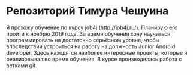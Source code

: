 # Репозиторий Тимура Чешуина
Я прохожу обучение по курсу job4j (http://job4j.ru/). Планирую его пройти к ноябрю 2019 года. За время обучения хочу научиться программировать на достаточно серьёзном уровне, чтобы впоследствии устроиться на работу на должность Junior Android developer.
Здесь находятся наиболее интересные проекты, которые я реализовывал во время обучения. В курсе производилась работа с ветками git.